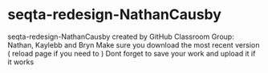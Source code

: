 # seqta-redesign-NathanCausby
seqta-redesign-NathanCausby created by GitHub Classroom
Group: Nathan, Kaylebb and Bryn
Make sure you download the most recent version ( reload page if you need to ) 
Dont forget to save your work and upload it if it works
